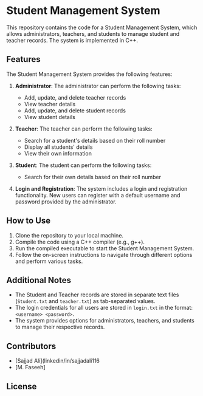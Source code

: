 # Student Management System

This repository contains the code for a Student Management System, which allows administrators, teachers, and students to manage student and teacher records. The system is implemented in C++.

## Features

The Student Management System provides the following features:

1. **Administrator**: The administrator can perform the following tasks:
   - Add, update, and delete teacher records
   - View teacher details
   - Add, update, and delete student records
   - View student details

2. **Teacher**: The teacher can perform the following tasks:
   - Search for a student's details based on their roll number
   - Display all students' details
   - View their own information

3. **Student**: The student can perform the following tasks:
   - Search for their own details based on their roll number

4. **Login and Registration**: The system includes a login and registration functionality. New users can register with a default username and password provided by the administrator.

## How to Use

1. Clone the repository to your local machine.
2. Compile the code using a C++ compiler (e.g., g++).
3. Run the compiled executable to start the Student Management System.
4. Follow the on-screen instructions to navigate through different options and perform various tasks.

## Additional Notes

- The Student and Teacher records are stored in separate text files (`Student.txt` and `teacher.txt`) as tab-separated values.
- The login credentials for all users are stored in `login.txt` in the format: `<username> <password>`.
- The system provides options for administrators, teachers, and students to manage their respective records.

## Contributors

- [Sajjad Ali](linkedin/in/sajjadali116
- [M. Faseeh]

## License

